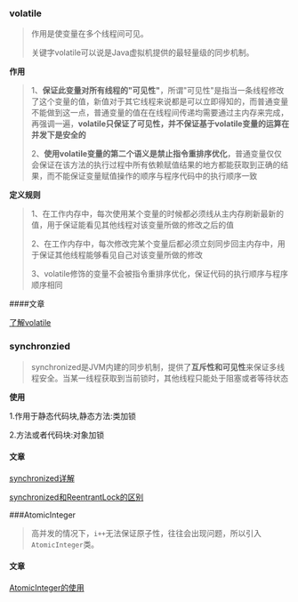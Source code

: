 ### volatile

>作用是使变量在多个线程间可见。
>
>关键字volatile可以说是Java虚拟机提供的最轻量级的同步机制。

**作用**

>1、**保证此变量对所有线程的"可见性"**，所谓"可见性"是指当一条线程修改了这个变量的值，新值对于其它线程来说都是可以立即得知的，而普通变量不能做到这一点，普通变量的值在在线程间传递均需要通过主内存来完成，再强调一遍，**volatile只保证了可见性，并不保证基于volatile变量的运算在并发下是安全的**
>
>2、**使用volatile变量的第二个语义是禁止指令重排序优化**，普通变量仅仅会保证在该方法的执行过程中所有依赖赋值结果的地方都能获取到正确的结果，而不能保证变量赋值操作的顺序与程序代码中的执行顺序一致

**定义规则**

>1、在工作内存中，每次使用某个变量的时候都必须线从主内存刷新最新的值，用于保证能看见其他线程对该变量所做的修改之后的值
>
>2、在工作内存中，每次修改完某个变量后都必须立刻同步回主内存中，用于保证其他线程能够看见自己对该变量所做的修改
>
>3、volatile修饰的变量不会被指令重排序优化，保证代码的执行顺序与程序顺序相同

####文章

[了解volatile](https://blog.csdn.net/weixin_34384557/article/details/93921761)

### synchronzied

>synchronized是JVM内建的同步机制，提供了**互斥性和可见性**来保证多线程安全。当某一线程获取到当前锁时，其他线程只能处于阻塞或者等待状态

**使用**

1.作用于静态代码块,静态方法:类加锁

2.方法或者代码块:对象加锁

#### 文章

[synchronized详解](https://www.jianshu.com/p/16cec9b50ad2)

[synchronized和ReentrantLock的区别](https://www.jianshu.com/p/c6a602be4994)

###AtomicInteger

> 高并发的情况下，`i++`无法保证原子性，往往会出现问题，所以引入`AtomicInteger`类。

#### 文章

[AtomicInteger的使用](https://blog.csdn.net/mranyang/article/details/52281865)





### 

